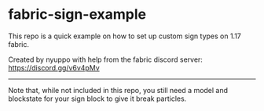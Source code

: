 # fabric-sign-example
This repo is a quick example on how to set up custom sign types on 1.17 fabric.

Created by nyuppo with help from the fabric discord server: https://discord.gg/v6v4pMv

---


Note that, while not included in this repo, you still need a model and blockstate for your sign block to give it break particles.
